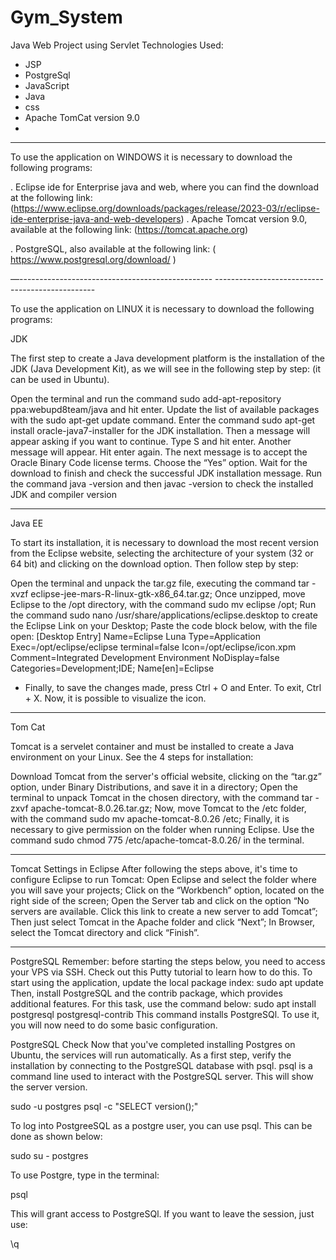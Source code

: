 # Gym_System
Java Web Project using Servlet
Technologies Used:
- JSP
- PostgreSql
- JavaScript
- Java
- css
- Apache TomCat version 9.0
- 
--------------------------------------------------------------------------------------------------------------------

To use the application on WINDOWS it is necessary to download the following programs:

. Eclipse ide for Enterprise java and web, where you can find the download at the following link:
(https://www.eclipse.org/downloads/packages/release/2023-03/r/eclipse-ide-enterprise-java-and-web-developers)
. Apache Tomcat version 9.0, available at the following link: (https://tomcat.apache.org)

. PostgreSQL, also available at the following link: ( https://www.postgresql.org/download/ )

—------------------------------------------------ ------------------------------------------------

To use the application on LINUX it is necessary to download the following programs:

JDK

The first step to create a Java development platform is the installation of the JDK (Java Development Kit), as we will see in the following step by step: (it can be used in Ubuntu).

Open the terminal and run the command sudo add-apt-repository ppa:webupd8team/java and hit enter.
Update the list of available packages with the sudo apt-get update command.
Enter the command sudo apt-get install oracle-java7-installer for the JDK installation. Then a message will appear asking if you want to continue. Type S and hit enter.
Another message will appear. Hit enter again.
The next message is to accept the Oracle Binary Code license terms. Choose the “Yes” option.
Wait for the download to finish and check the successful JDK installation message.
Run the command java -version and then javac -version to check the installed JDK and compiler version

-------------------------------------------------------------------------------------------------------------------------------

Java EE

To start its installation, it is necessary to download the most recent version from the Eclipse website, selecting the architecture of your system (32 or 64 bit) and clicking on the download option. Then follow step by step:


Open the terminal and unpack the tar.gz file, executing the command tar -xvzf eclipse-jee-mars-R-linux-gtk-x86_64.tar.gz;
Once unzipped, move Eclipse to the /opt directory, with the command sudo mv eclipse /opt;
Run the command sudo nano /usr/share/applications/eclipse.desktop to create the Eclipse Link on your Desktop;
Paste the code block below, with the file open:
[Desktop Entry]
Name=Eclipse Luna
Type=Application
Exec=/opt/eclipse/eclipse
terminal=false
Icon=/opt/eclipse/icon.xpm
Comment=Integrated Development Environment
NoDisplay=false
Categories=Development;IDE;
Name[en]=Eclipse

- Finally, to save the changes made, press Ctrl + O and Enter. To exit, Ctrl + X. Now, it is possible to visualize the icon.

--------------------------------------------------------------------------------------------------------------------------------

Tom Cat

Tomcat is a servelet container and must be installed to create a Java environment on your Linux. See the 4 steps for installation:

Download Tomcat from the server's official website, clicking on the “tar.gz” option, under Binary Distributions, and save it in a directory;
Open the terminal to unpack Tomcat in the chosen directory, with the command tar -zxvf apache-tomcat-8.0.26.tar.gz;
Now, move Tomcat to the /etc folder, with the command sudo mv apache-tomcat-8.0.26 /etc;
Finally, it is necessary to give permission on the folder when running Eclipse. Use the command sudo chmod 775 /etc/apache-tomcat-8.0.26/ in the terminal.

--------------------------------------------------------------------------------------------------------------------------------

Tomcat Settings in Eclipse
After following the steps above, it's time to configure Eclipse to run Tomcat:
Open Eclipse and select the folder where you will save your projects;
Click on the “Workbench” option, located on the right side of the screen;
Open the Server tab and click on the option “No servers are available. Click this link to create a new server to add Tomcat”;
Then just select Tomcat in the Apache folder and click “Next”;
In Browser, select the Tomcat directory and click “Finish”.

--------------------------------------------------------------------------------------------------

PostgreSQL
Remember: before starting the steps below, you need to access your VPS via SSH. Check out this Putty tutorial to learn how to do this.
To start using the application, update the local package index:
sudo apt update
Then, install PostgreSQL and the contrib package, which provides additional features. For this task, use the command below:
sudo apt install postgresql postgresql-contrib
This command installs PostgreSQl. To use it, you will now need to do some basic configuration.


PostgreSQL Check
Now that you've completed installing Postgres on Ubuntu, the services will run automatically.
As a first step, verify the installation by connecting to the PostgreSQL database with psql.
psql is a command line used to interact with the PostgreSQL server. This will show the server version.


sudo -u postgres psql -c "SELECT version();"


To log into PostgreeSQL as a postgre user, you can use psql. This can be done as shown below:


sudo su - postgres


To use Postgre, type in the terminal:


psql


This will grant access to PostgreSQl. If you want to leave the session, just use:


\q
